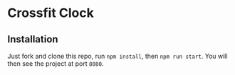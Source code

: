 # Crossfit Clock


## Installation

Just fork and clone this repo, run `npm install`, then `npm run start`. You will then see the project at port `8080`.
